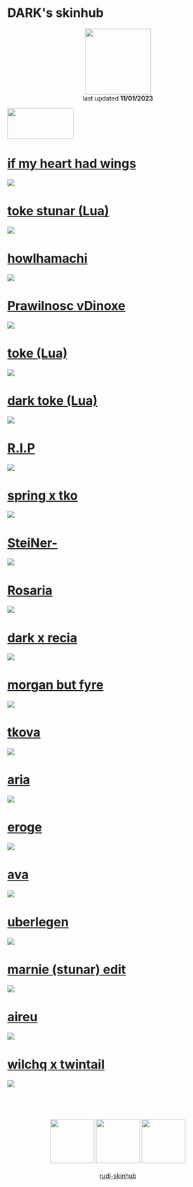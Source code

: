 # DARK's skinhub
<p align="center">
<a href="https://osu.ppy.sh/users/5240155">
  <img src="https://a.ppy.sh/5240155"  
       width="150"
       height="150"></a>
<br>
last updated <b>11/01/2023</b>
</p>

<a href="https://www.youtube.com/watch?v=kbbgypvGPgM">
<img src="https://i.imgur.com/uDyKiLi.png"
       width="151" 
       height="70"/></a>

# [if my heart had wings](https://github.com/rudj-skinhub/woal/raw/tyfh/dark/if%20my%20heart%20had%20wings.osk)
[![](https://i.imgur.com/8nlceaX.png)](https://github.com/rudj-skinhub/woal/raw/tyfh/dark/if%20my%20heart%20had%20wings.osk)

# [toke stunar (Lua)](https://github.com/rudj-skinhub/woal/raw/tyfh/dark/-%20%2B%20toke%20stunar.osk)
[![](https://i.imgur.com/bOilDwJ.png)](https://github.com/rudj-skinhub/woal/raw/tyfh/dark/-%20%2B%20toke%20stunar.osk)

# [howlhamachi](https://github.com/rudj-skinhub/woal/raw/tyfh/dark/howl.osk)
[![](https://i.imgur.com/ARFxpZD.png)](https://github.com/rudj-skinhub/woal/raw/tyfh/dark/howl.osk)

# [Prawilnosc vDinoxe](https://github.com/rudj-skinhub/woal/raw/tyfh/dark/Prawilnosc_vDinoxe.osk)
[![](https://i.imgur.com/zXe9Za2.png)](https://github.com/rudj-skinhub/woal/raw/tyfh/dark/Prawilnosc_vDinoxe.osk)

# [toke (Lua)](https://github.com/rudj-skinhub/woal/raw/tyfh/dark/-%20%2B%20toke.osk)
[![](https://i.imgur.com/rX8Q4Ld.png)](https://github.com/rudj-skinhub/woal/raw/tyfh/dark/-%20%2B%20toke.osk)

# [dark toke (Lua)](https://github.com/rudj-skinhub/woal/raw/tyfh/dark/-%20%2B%20dark%20toke.osk)
[![](https://i.imgur.com/m5qZuke.png)](https://github.com/rudj-skinhub/woal/raw/tyfh/dark/-%20%2B%20dark%20toke.osk)

# [R.I.P](https://github.com/rudj-skinhub/woal/raw/tyfh/dark/R.I.P.osk)
[![](https://i.imgur.com/ny3dOwg.png)](https://github.com/rudj-skinhub/woal/raw/tyfh/dark/R.I.P.osk)

# [spring x tko](https://github.com/rudj-skinhub/woal/raw/tyfh/dark/-%20spring%20x%20tko.osk)
[![](https://i.imgur.com/3SjxXZh.png)](https://github.com/rudj-skinhub/woal/raw/tyfh/dark/-%20spring%20x%20tko.osk)

# [SteiNer-](https://github.com/rudj-skinhub/woal/raw/tyfh/dark/SteiNer-.osk)
[![](https://i.imgur.com/VuYnzF8.png)](https://github.com/rudj-skinhub/woal/raw/tyfh/dark/SteiNer-.osk)

# [Rosaria](https://github.com/rudj-skinhub/woal/raw/tyfh/dark/Rosaria.osk)
[![](https://i.imgur.com/AS0hNxC.png)](https://github.com/rudj-skinhub/woal/raw/tyfh/dark/Rosaria.osk)

# [dark x recia](https://github.com/rudj-skinhub/woal/raw/tyfh/dark/-%20%2B%20dark%20x%20recia.osk)
[![](https://i.imgur.com/1eYxURh.png)](https://github.com/rudj-skinhub/woal/raw/tyfh/dark/-%20%2B%20dark%20x%20recia.osk)

# [morgan but fyre](https://github.com/rudj-skinhub/woal/raw/tyfh/dark/morgan_but_fyre.osk)
[![](https://i.imgur.com/5eYnpx1.png)](https://github.com/rudj-skinhub/woal/raw/tyfh/dark/morgan_but_fyre.osk)

# [tkova](https://github.com/rudj-skinhub/woal/raw/tyfh/dark/h8qw06.osk)
[![](https://i.imgur.com/i8p7yQs.png)](https://github.com/rudj-skinhub/woal/raw/tyfh/dark/h8qw06.osk)

# [aria](https://github.com/rudj-skinhub/woal/raw/tyfh/dark/-%20%2B%20aria.osk)
[![](https://i.imgur.com/hx3KmH6.png)](https://github.com/rudj-skinhub/woal/raw/tyfh/dark/-%20%2B%20aria.osk)

# [eroge](https://github.com/rudj-skinhub/woal/raw/tyfh/dark/eroge.osk)
[![](https://i.imgur.com/RCoDiGh.png)](https://github.com/rudj-skinhub/woal/raw/tyfh/dark/eroge.osk)

# [ava](https://github.com/rudj-skinhub/woal/raw/tyfh/dark/%2B%20ava%20v1.osk)
[![](https://i.imgur.com/J7qPYCz.png)](https://github.com/rudj-skinhub/woal/raw/tyfh/dark/%2B%20ava%20v1.osk)

# [uberlegen](https://github.com/rudj-skinhub/woal/raw/tyfh/dark/Uberlegen_Skin_beta9.osk)
[![](https://i.imgur.com/vgDrllN.png)](https://github.com/rudj-skinhub/woal/raw/tyfh/dark/Uberlegen_Skin_beta9.osk)

# [marnie (stunar) edit](https://github.com/rudj-skinhub/woal/raw/tyfh/dark/marnie%20(stunar)%20edit.osk)
[![](https://i.imgur.com/qO20WhO.png)](https://github.com/rudj-skinhub/woal/raw/tyfh/dark/marnie%20(stunar)%20edit.osk)

# [aireu](https://github.com/rudj-skinhub/woal/raw/tyfh/dark/-_Aireu.osk)
[![](https://i.imgur.com/LUv0xa7.png)](https://github.com/rudj-skinhub/woal/raw/tyfh/dark/-_Aireu.osk)

# [wilchq x twintail](https://github.com/rudj-skinhub/woal/raw/tyfh/dark/wilchq%20edit.osk)
[![](https://i.imgur.com/ZFmETSM.png)](https://github.com/rudj-skinhub/woal/raw/tyfh/dark/wilchq%20edit.osk)

#
<p align="center">
  <br></br>
  <a href="https://www.twitch.tv/darkosu_">
  <img src="https://i.imgur.com/HM030lk.png" 
       width="100" 
       height="100"></a>
  <a href="https://www.youtube.com/channel/UC9MljNLpwSJw5MureE5sU5Q">
  <img src="https://i.imgur.com/YWbDUUy.png"  
       width="100" 
       height="100"></a>
  <a href="https://twitter.com/fvrsty">
  <img src="https://i.imgur.com/PUQ5uWf.png" 
       width="100" 
       height="100"></a>
  <br></br>
  <a href="README.md">rudj-skinhub</a>
 </p>
